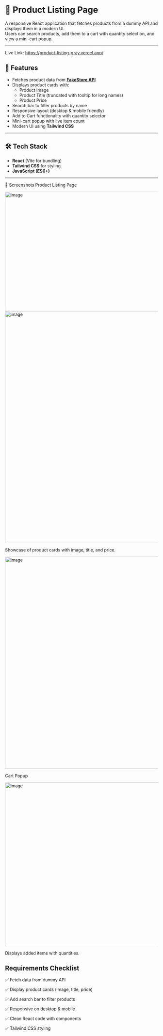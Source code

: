 # 🛒 Product Listing Page  

A responsive React application that fetches products from a dummy API and displays them in a modern UI.  
Users can search products, add them to a cart with quantity selection, and view a mini-cart popup.  

---
Live Link: https://product-listing-gray.vercel.app/

## 🚀 Features  

- Fetches product data from **[FakeStore API](https://fakestoreapi.com/products)**  
- Displays product cards with:  
  - Product Image  
  - Product Title (truncated with tooltip for long names)  
  - Product Price  
- Search bar to filter products by name  
- Responsive layout (desktop & mobile friendly)  
- Add to Cart functionality with quantity selector  
- Mini-cart popup with live item count  
- Modern UI using **Tailwind CSS**  

---

## 🛠️ Tech Stack  

- **React** (Vite for bundling)  
- **Tailwind CSS** for styling  
- **JavaScript (ES6+)**  

---

📸 Screenshots
Product Listing Page
<div>
  <img width="583" height="394" alt="image" src="https://github.com/user-attachments/assets/d5446e6b-5e7b-40d8-8e5d-635f86393ff2" /> 
<img width="507" height="765" alt="image" src="https://github.com/user-attachments/assets/b90e1117-3109-489d-8356-18aa07039405" />

</div>


Showcase of product cards with image, title, and price.

<img width="1858" height="700" alt="image" src="https://github.com/user-attachments/assets/5ef5367e-6d07-472c-b63f-a2f81d6b3937" />


Cart Popup

<img width="609" height="540" alt="image" src="https://github.com/user-attachments/assets/fc37c1eb-4110-481f-84e0-55e2377b6c99" />


Displays added items with quantities.

## Requirements Checklist

✅ Fetch data from dummy API

✅ Display product cards (image, title, price)

✅ Add search bar to filter products

✅ Responsive on desktop & mobile

✅ Clean React code with components

✅ Tailwind CSS styling
  
